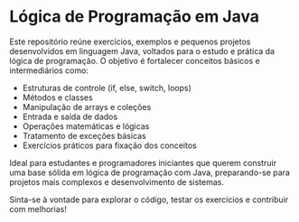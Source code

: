 # Lógica de Programação em Java

Este repositório reúne exercícios, exemplos e pequenos projetos desenvolvidos em linguagem Java, voltados para o estudo e prática da lógica de programação. O objetivo é fortalecer conceitos básicos e intermediários como:

- Estruturas de controle (if, else, switch, loops)
- Métodos e classes
- Manipulação de arrays e coleções
- Entrada e saída de dados
- Operações matemáticas e lógicas
- Tratamento de exceções básicas
- Exercícios práticos para fixação dos conceitos

Ideal para estudantes e programadores iniciantes que querem construir uma base sólida em lógica de programação com Java, preparando-se para projetos mais complexos e desenvolvimento de sistemas.

Sinta-se à vontade para explorar o código, testar os exercícios e contribuir com melhorias!
